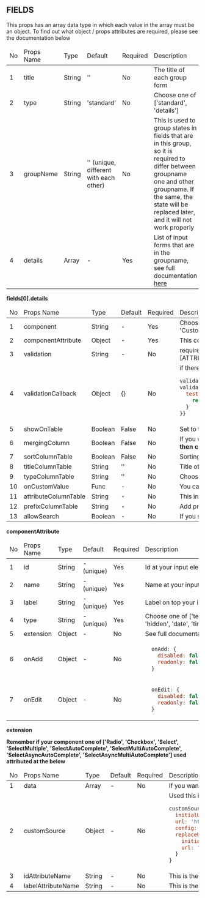 ## FIELDS ##

This props has an array data type in which each value in the array must be an object. To find out what object / props attributes are required, please see the documentation below

<table>
  <thead>
    <tr>
      <td>No</td>
      <td>Props Name</td>
      <td>Type</td>
      <td>Default</td>
      <td>Required</td>
      <td>Description</td>
    </tr>
  </thead>
  <tbody>
    <tr>
      <td>1</td>
      <td>title</td>
      <td>String</td>
      <td>''</td>
      <td>No</td>
      <td>The title of each group form</td>
    </tr>
    <tr>
      <td>2</td>
      <td>type</td>
      <td>String</td>
      <td>'standard'</td>
      <td>No</td>
      <td>Choose one of ['standard', 'details']</td>
    </tr>
    <tr>
      <td>3</td>
      <td>groupName</td>
      <td>String</td>
      <td>'' (unique, different with each other)</td>
      <td>No</td>
      <td>This is used to group states in fields that are in this group, so it is required to differ between groupname one and other groupname. If the same, the state will be replaced later, and it will not work properly</td>
    </tr>
    <tr>
      <td>4</td>
      <td>details</td>
      <td>Array</td>
      <td>-</td>
      <td>Yes</td>
      <td>List of input forms that are in the groupname, see full documentation <a href="#details">here</a></td>
    </tr>
  </tbody>
</table>

<b>fields[0].details</b>

<table>
  <thead>
    <tr>
      <td>No</td>
      <td>Props Name</td>
      <td>Type</td>
      <td>Default</td>
      <td>Required</td>
      <td>Description</td>
    </tr>
  </thead>
  <tbody>
    <tr>
      <td>1</td>
      <td>component</td>
      <td>String</td>
      <td>-</td>
      <td>Yes</td>
      <td>Choose one of ['Input', 'TextArea', 'InputNominal', 'Radio', 'Checkbox', 'Select', 'SelectMultiple', 'SelectAutoComplete', 'SelectMultipleAutoComplete', 'SelectAsyncAutoComplete', 'SelectAsyncMultipleAutoComplete', 'CustomEditor', 'FileUploader']</td>
    </tr>
    <tr>
      <td>2</td>
      <td>componentAttribute</td>
      <td>Object</td>
      <td>-</td>
      <td>Yes</td>
      <td>This contains the attributes of the components that have been specified above which consist of id, name, etc. For complete documentation click <a href="#componentAttribute">here</a></td>
    </tr>
    <tr>
      <td>3</td>
      <td>validation</td>
      <td>String</td>
      <td>-</td>
      <td>No</td>
      <td>required|validEmail|minLength_[YOUR_NUMBER]|maxLength_[YOUR_NUMBER]|integer|alphabet|gt_[YOUR_NUMBER]|gte_[YOUR_NUMBER]|lt_[YOUR_NUMBER]|lte_[YOUR_NUMBER]|validUrl|regex|matches[GROUP_NAME][ATTRIBUTE_NAME_INPUT]|callback_{YOUR_FUNC_NAME_CALLBACK}</td>
    </tr>
    <tr>
      <td>4</td>
      <td>validationCallback</td>
      <td>Object</td>
      <td>{}</td>
      <td>No</td>
      <td>if there is callback_test on the previous validation, then you are required to create an attribute in the callback validation object with a test name like this
      
```javascript
validation='callback_test',
validationCallback={{
  test: (value) => {
    return {message: '', validation: true}
  }
}}
```   
   </td>
  </tr>
  <tr>
    <td>5</td>
    <td>showOnTable</td>
    <td>Boolean</td>
    <td>False</td>
    <td>No</td>
    <td>Set to true if you want to show this attribute to column table</td>
  </tr>
  <tr>
    <td>6</td>
    <td>mergingColumn</td>
    <td>Boolean</td>
    <td>False</td>
    <td>No</td>
    <td>If you want to combine two or more value in one column, set this to true and <b>you must set typeColumnTable to be custom (if you are using merging column, this column just show on table, and not created a form input then cannot be sort)</b></td>
  </tr>
  <tr>
    <td>7</td>
    <td>sortColumnTable</td>
    <td>Boolean</td>
    <td>False</td>
    <td>No</td>
    <td>Sorting value from table</td>
  </tr>
  <tr>
    <td>8</td>
    <td>titleColumnTable</td>
    <td>String</td>
    <td>''</td>
    <td>No</td>
    <td>Title of column table</td>
  </tr>
  <tr>
    <td>9</td>
    <td>typeColumnTable</td>
    <td>String</td>
    <td>''</td>
    <td>No</td>
    <td>Choose one of ['text', 'custom', 'image', 'nominal', 'date', 'time', 'datetime', 'longtext'], to specify what the value in this column</td>
  </tr>
  <tr>
    <td>10</td>
    <td>onCustomValue</td>
    <td>Func</td>
    <td>-</td>
    <td>No</td>
    <td>You can return value or component to show on column table</td>
  </tr>
  <tr>
    <td>11</td>
    <td>attributeColumnTable</td>
    <td>String</td>
    <td>-</td>
    <td>No</td>
    <td>This in what the attribute data from server, want to show on table</td>
  </tr>
  <tr>
    <td>12</td>
    <td>prefixColumnTable</td>
    <td>String</td>
    <td>-</td>
    <td>No</td>
    <td>Add prefix to value at each column</td>
  </tr>
  <tr>
    <td>13</td>
    <td>allowSearch</td>
    <td>Boolean</td>
    <td>-</td>
    <td>No</td>
    <td>If you set true, this attribute will add to search form (merging column is not included)</td>
  </tr>
  </tbody>
</table>

<b id="componentAttribute">componentAttribute</b>
<table>
  <thead>
    <tr>
      <td>No</td>
      <td>Props Name</td>
      <td>Type</td>
      <td>Default</td>
      <td>Required</td>
      <td>Description</td>
    </tr>
  </thead>
  <tbody>
     <tr>
       <td>1</td>
       <td>id</td>
       <td>String</td>
       <td>- (unique)</td>
       <td>Yes</td>
       <td>Id at your input element html</td>
    </tr>
    <tr>
       <td>2</td>
       <td>name</td>
       <td>String</td>
       <td>- (unique)</td>
       <td>Yes</td>
       <td>Name at your input element html</td>
    </tr>
     <tr>
       <td>3</td>
       <td>label</td>
       <td>String</td>
       <td>- (unique)</td>
       <td>Yes</td>
       <td>Label on top your input element html</td>
    </tr>
     <tr>
       <td>4</td>
       <td>type</td>
       <td>String</td>
       <td>- (unique)</td>
       <td>Yes</td>
       <td>Choose one of ['text', 'password', 'number', 'hidden', 'date', 'time', 'datetime-local']</td>
    </tr>
    <tr>
       <td>5</td>
       <td>extension</td>
       <td>Object</td>
       <td>-</td>
       <td>No</td>
      <td>See full documentation <a href="#extension">here</a></td>
    </tr>
    <tr>
       <td>6</td>
       <td>onAdd</td>
       <td>Object</td>
       <td>-</td>
       <td>No</td>
       <td>
        
```javascript
  onAdd: {
    disabled: false, // status when onAdd
    readonly: false, // status when onAdd
  }
```
         
  </td>
    </tr>
    <tr>
       <td>7</td>
       <td>onEdit</td>
       <td>Object</td>
       <td>-</td>
       <td>No</td>
       <td>
        
```javascript
  onEdit: {
    disabled: false, // status when onAdd
    readonly: false, // status when onAdd
  }
```
         
  </td>
    </tr>
  </tbody>
</table>

<b id="extension">extension</b>

<b>Remember if your component one of ['Radio', 'Checkbox', 'Select', 'SelectMultiple', 'SelectAutoComplete', 'SelectMultiAutoComplete', 'SelectAsyncAutoComplete', 'SelectAsyncMultiAutoComplete'] used attributed at the below</b>

<table>
  <thead>
    <tr>
      <td>No</td>
      <td>Props Name</td>
      <td>Type</td>
      <td>Default</td>
      <td>Required</td>
      <td>Description</td>
    </tr>
  </thead>
  <tbody>
     <tr>
       <td>1</td>
       <td>data</td>
       <td>Array</td>
       <td>-</td>
       <td>No</td>
       <td>If you want to use existing data in your storage not in server storage, fill this with your own data</td>
    </tr>
     <tr>
       <td>2</td>
       <td>customSource</td>
       <td>Object</td>
       <td>-</td>
       <td>No</td>
       <td>Used this if you want to get data from server, example :

```javascript
customSource: {
  initialUrl: 'http://localhost.com/user?id={id} // add initialUrl if you are using selectAsyncAutoComplete / selectAsyncMultipleAutoComplete
  url: 'http://localhost.com/user', // get all user, but if you are using selectAsyncAutoComplete / selectAsyncMultipleAutoComplete just type like this 'http://localhost.com/user?name={name}' so every time you type, it automaticly get data to resemble what you wrote
  config: {}, // same as previously
  replaceUrl: { // using it if you are using selectAsyncAutoComplete / selectAsyncMultipleAutoComplete
    initial: '{id}',
    url: '{name}'
  }
}
```

</td>
    </tr>
    <tr>
       <td>3</td>
       <td>idAttributeName</td>
       <td>String</td>
       <td>-</td>
       <td>No</td>
       <td>This is the attribute name of the data obtained, and must be unique (example: id)</td>
    </tr>
    <tr>
       <td>4</td>
       <td>labelAttributeName</td>
       <td>String</td>
       <td>-</td>
       <td>No</td>
       <td>This is the attribute name of the data obtained, and want to show up to user</td>
    </tr>
  </tbody>
</table>

